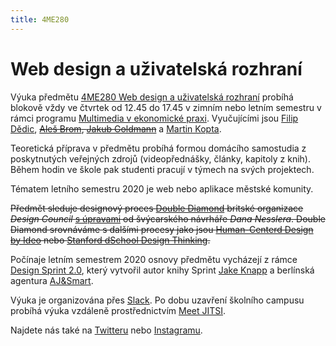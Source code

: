 ```yaml
---
title: 4ME280
---
```

# Web design a uživatelská rozhraní

Výuka předmětu [4ME280 Web design a uživatelská rozhraní](https://insis.vse.cz/katalog/syllabus.pl?predmet=156489) probíhá blokově vždy ve čtvrtek od 12.45 do 17.45 v zimním nebo letním semestru 
v rámci programu [Multimedia v ekonomické praxi](https://kme.vse.cz/studium/bakalarske-studium/obor-multimedia-v-ekonomicke-praxi/).
Vyučujícími jsou [Filip Dědic](https://www.linkedin.com/in/filipdedic/), 
~~[Aleš Brom](https://www.linkedin.com/in/ales-brom-8077527/), [Jakub Goldmann](https://www.linkedin.com/in/jakubgoldmann)~~ 
a [Martin Kopta](https://www.linkedin.com/in/kopta).

Teoretická příprava v předmětu probíhá formou domácího samostudia z poskytnutých 
veřejných zdrojů (videopřednášky, články, kapitoly z knih). Během hodin ve škole 
pak studenti pracují v týmech na svých projektech.

Tématem letního semestru 2020 je web nebo aplikace městské komunity.

~~Předmět sleduje designový proces 
[Double Diamond](https://www.designcouncil.org.uk/news-opinion/design-process-what-double-diamond) 
britské organizace *Design Council* [s úpravami](https://www.dannessler.com/intro-process) 
od švýcarského návrháře *Dana Nesslera*. Double Diamond srovnáváme s dalšími procesy jako 
jsou [Human-Centerd Design by Ideo](https://www.ideo.com/post/design-kit) 
nebo [Stanford dSchool Design Thinking](https://dschool.stanford.edu/resources-collections/a-virtual-crash-course-in-design-thinking).~~

Počínaje letním semestrem 2020 osnovy předmětu vycházejí z rámce [Design Sprint 2.0](https://www.sessionlab.com/templates/design-sprint-2-0/), který vytvořil autor knihy Sprint [Jake Knapp](https://jakeknapp.com/) a berlínská agentura [AJ&Smart](https://ajsmart.com).
  
Výuka je organizována přes [Slack](https://4me280.slack.com/). Po dobu uzavření školního campusu probíhá výuka vzdáleně prostřednictvím [Meet JITSI](https://meet.jit.si/).

Najdete nás také na [Twitteru](https://twitter.com/4me280) nebo [Instagramu](https://instagram.com/4me280).
